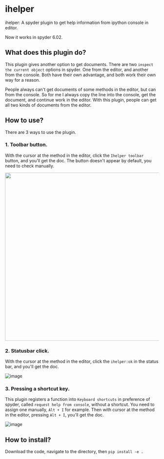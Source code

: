 # ihelper

ihelper: A spyder plugin to get help information from ipython console in editor.

Now it works in spyder 6.02.

## What does this plugin do?

This plugin gives another option to get documents. There are two `inspect the current object` options in spyder. One from the editor, and another from the console. Both have their own advantage, and both work their own way for a reason.

People always can't get documents of some methods in the editor, but can from the console. So for me I always copy the line into the console, get the document, and continue work in the editor. With this plugin, people can get all two kinds of documents from the editor.

## How to use?

There are 3 ways to use the plugin.

### 1. Toolbar button. 

With the cursor at the method in the editor, click the `Ihelper toolbar` button, and you'll get the doc. The button doesn't appear by default, you need to check manually.

<img src="https://github.com/user-attachments/assets/0f12b533-d58a-47c6-aa4c-bc94a7ee5ff2" width=550px>

### 2. Statusbar click. 

With the cursor at the method in the editor, click the `ihelper:ok` in the status bar, and you'll get the doc.

![image](https://github.com/user-attachments/assets/5ea6b363-422a-427f-b973-d0cf4230f665)

### 3. Pressing a shortcut key. 

This plugin registers a function into `Keyboard shortcuts` in preference of spyder, called `request help from console`, without a shortcut. You need to assign one manually, `Alt + I` for example. Then with cursor at the method in the editor, pressing `Alt + I`, you'll get the doc.

![image](https://github.com/user-attachments/assets/02639247-fc1a-4b72-9698-a0c6e75c351e)

## How to install?

Download the code, navigate to the directory, then `pip install -e .`
